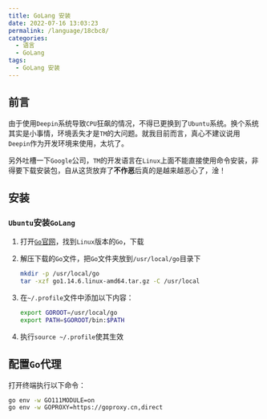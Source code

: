 ```yaml
---
title: GoLang 安装
date: 2022-07-16 13:03:23
permalink: /language/18cbc8/
categories:
  - 语言
  - GoLang
tags:
  - GoLang 安装
---
```


## 前言

由于使用`Deepin`系统导致`CPU`狂飙的情况，不得已更换到了`Ubuntu`系统。换个系统其实是小事情，环境丢失才是`TM`的大问题。就我目前而言，真心不建议说用`Deepin`作为开发环境来使用，太坑了。

另外吐槽一下`Google`公司，`TM`的开发语言在`Linux`上面不能直接使用命令安装，非得要下载安装包，自从这货放弃了**不作恶**后真的是越来越恶心了，淦！

<!-- more -->

## 安装

### `Ubuntu`安装`GoLang`

1. 打开[`Go`官网](https://golang.org/dl/)，找到`Linux`版本的`Go`，下载

2. 解压下载的`Go`文件，把`Go`文件夹放到`/usr/local/go`目录下

   ``` bash
   mkdir -p /usr/local/go
   tar -xzf go1.14.6.linux-amd64.tar.gz -C /usr/local
   ```

3. 在`~/.profile`文件中添加以下内容：

   ``` bash
   export GOROOT=/usr/local/go
   export PATH=$GOROOT/bin:$PATH
   ```

4. 执行`source ~/.profile`使其生效

## 配置`Go`代理

打开终端执行以下命令：

``` bash
go env -w GO111MODULE=on
go env -w GOPROXY=https://goproxy.cn,direct
```
